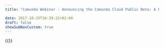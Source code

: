 ```yaml
---
title: "Camunda Webinar - Announcing the Camunda Cloud Public Beta: A Live Demo and Q&A | Camunda BPM"

date: 2017-10-25T10:39:22+02:00
draft: false
showSubNavCustom: true
---
```

{{<webinar-single
title="Announcing the Camunda Cloud Public Beta: A Live Demo and Q&A"
image=""
language="en"
hubspotid=" c5c2a633-c0e9-49e6-bf6d-769ce6c0394e"
description="Date: Wednesday, February 5<br>Time: 5:00pm CET / 11:00am EST<br><br>For the past five months, we’ve been running a private beta of [Camunda Cloud](https://camunda.com/products/cloud), a scalable, on-demand workflow platform, with a limited number of users. During this time, our Cloud team has gained valuable user input and has made great strides with the core Camunda Cloud platform.<br><br>And both Zeebe (the horizontally scalable workflow engine at the heart of Camunda Cloud) and Operate (a tool that was purpose-built for monitoring and managing workflows running in Camunda Cloud) have added many new capabilities, expanding the range of business and technical problems that users can solve with Camunda Cloud. <br><br>At the end of January 2020, we took the next big step with Camunda Cloud and announced the Camunda Cloud Public Beta. This means we’ve opened up the beta to everyone–there’s no more limit to the number of users who can participate. <br><br>We invite you to join us on Wednesday, February 5, for our first-ever Camunda Cloud webinar. Daniel Meyer, Camunda CTO, will be joined by members of the Camunda Cloud engineering team and Camunda developer relations team to walk through the Camunda Cloud vision and core capabilities, complete with a demo. <br><br>And, of course, there'll be an opportunity for attendees to ask questions. "
recordinglink="0"
embedlink=""
datetime="2020-02-05T17:00+01:00"
datetimeend="2020-02-05T18:00+01:00"
gotowebinarwebinarkey=""
image="">}}